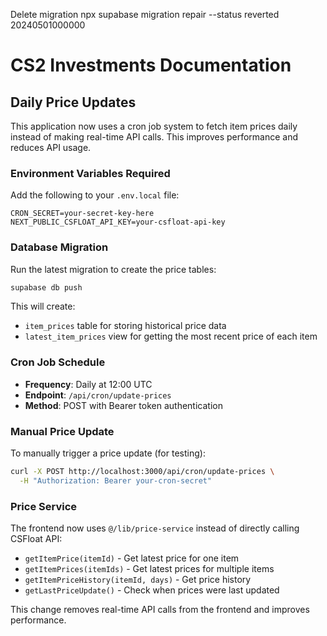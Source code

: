 Delete migration 
npx supabase migration repair --status reverted 20240501000000

# CS2 Investments Documentation

## Daily Price Updates

This application now uses a cron job system to fetch item prices daily instead of making real-time API calls. This improves performance and reduces API usage.

### Environment Variables Required

Add the following to your `.env.local` file:

```
CRON_SECRET=your-secret-key-here
NEXT_PUBLIC_CSFLOAT_API_KEY=your-csfloat-api-key
```

### Database Migration

Run the latest migration to create the price tables:

```bash
supabase db push
```

This will create:
- `item_prices` table for storing historical price data
- `latest_item_prices` view for getting the most recent price of each item

### Cron Job Schedule

- **Frequency**: Daily at 12:00 UTC
- **Endpoint**: `/api/cron/update-prices`
- **Method**: POST with Bearer token authentication

### Manual Price Update

To manually trigger a price update (for testing):

```bash
curl -X POST http://localhost:3000/api/cron/update-prices \
  -H "Authorization: Bearer your-cron-secret"
```

### Price Service

The frontend now uses `@/lib/price-service` instead of directly calling CSFloat API:
- `getItemPrice(itemId)` - Get latest price for one item
- `getItemPrices(itemIds)` - Get latest prices for multiple items
- `getItemPriceHistory(itemId, days)` - Get price history
- `getLastPriceUpdate()` - Check when prices were last updated

This change removes real-time API calls from the frontend and improves performance.